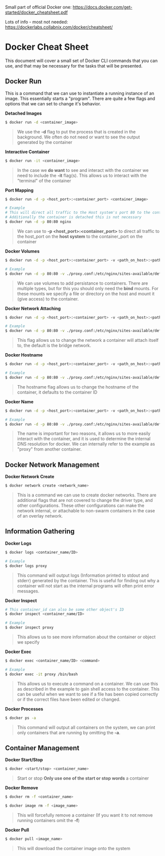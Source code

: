 Small part of official Docker one: https://docs.docker.com/get-started/docker_cheatsheet.pdf

Lots of info - most not needed: https://dockerlabs.collabnix.com/docker/cheatsheet/


# Docker Cheat Sheet 

This document will cover a small set of Docker CLI commands that you can use, and that may be necessary for the tasks that will be presented.

## Docker Run
This is a command that we can use to instantiate a running instance of an image. This essentially starts a "program". There are quite a few flags and options that we can set to change it's behavior.

**Detached Images**
```sh
$ docker run -d <container_image> 
```
> We use the **-d** flag to put the process that is created in the background. We often do not need or want to see the output generated by the container  

**Interactive Container**
```sh
$ docker run -it <container_image>
```
> In the case we **do want** to see and interact with the container we need to include the **-it** flag(s). This allows us to interact with the "terminal" of the container

**Port Mapping**
```sh
$ docker run -d -p <host_port>:<container_port> <container_image>

# Example 
# This will direct all traffic to the Host system's port 80 to the container's port 80
# Additionally the container is detached this is not necessary
$ docker run -d -p 80:80 nginx
```
> We can use to **-p <host_port>:<container_port>** to direct all traffic to the host_port on the **host system** to the container_port on the container

**Docker Volumes**
```sh
$ docker run -d -p <host_port>:<container_port> -v <path_on_host>:<path_in_container> <container_image>

# Example
$ docker run -d -p 80:80 -v ./proxy.conf:/etc/nginx/sites-available/default nginx
```
> We can use volumes to add persistance to containers. There are multiple types, but for this you should only need the **bind** mounts. For these mounts we specify a file or directory on the host and mount it (give access) to the container.

**Docker Network Attaching**
```sh
$ docker run -d -p <host_port>:<container_port> -v <path_on_host>:<path_in_container> --network <network_name> <container_image>

# Example
$ docker run -d -p 80:80 -v ./proxy.conf:/etc/nginx/sites-available/default --network web_proxy nginx
```
> This flag allows us to change the network a container will attach itself to, the default is the bridge network. 

**Docker Hostname**
```sh
$ docker run -d -p <host_port>:<container_port> -v <path_on_host>:<path_in_container> --network <network_name>  --hostname <hostname> <container_image>

# Example
$ docker run -d -p 80:80 -v ./proxy.conf:/etc/nginx/sites-available/default --network web_proxy --hostname proxy_test nginx
```
> The hostname flag allows us to change the hostname of the container, it defaults to the container ID

**Docker Name**
```sh
$ docker run -d -p <host_port>:<container_port> -v <path_on_host>:<path_in_container> --network <network_name>  --hostname <hostname> --name <name> <container_image>

# Example
$ docker run -d -p 80:80 -v ./proxy.conf:/etc/nginx/sites-available/default --network web_proxy --hostname proxy_test --name proxy nginx
```
> The name is important for two reasons, it allows us to more easily interact with the container, and it is used to determine the internal DNS resolution for docker. We can internally refer to the example as "proxy" from another container.

## Docker Network Management 
**Docker Network Create**
```sh
$ docker network create <network_name> 
```
> This is a command we can use to create docker networks. There are additional flags that are not covered to change the driver type, and other configurations. These other configurations can make the network internal, or attachable to non-swarm containers in the case of an overlay network.

## Information Gathering 
**Docker Logs**
```sh
$ docker logs <container_name/ID>

# Example 
$ docker logs proxy
```
> This command will output logs (Information printed to stdout and stderr) generated by the container. This is useful for finding out why a container will not start as the internal programs will often print error messages.

**Docker Inspect**
```sh
# This container_id can also be some other object's ID
$ docker inspect <container_name/ID>

# Example 
$ docker inspect proxy
```
> This allows us to see more information about the container or object we specify

**Docker Exec**
```sh
$ docker exec <container_name/ID> <command>

# Example 
$ docker exec -it proxy /bin/bash
```
> This allows us to execute a command on a container. We can use this as described in the example to gain shell access to the container. This can be useful when we want to see if a file has been copied correctly or if the correct files have been edited or changed.

**Docker Processes**

```sh
$ docker ps -a
```
>This command will output all containers on the system, we can print only containers that are running by omitting the **-a**.


## Container Management

**Docker Start/Stop**
```sh
$ docker <start/stop> <container_name>
```
> Start or stop **Only use one of the start or stop words** a container

**Docker Remove**
```sh
$ docker rm -f <container_name>

$ docker image rm -f <image_name>
```
> This will forcefully remove a container (If you want it to not remove running containers omit the **-f**) 

**Docker Pull**
```sh
$ docker pull <image_name>
```
> This will download the container image onto the system